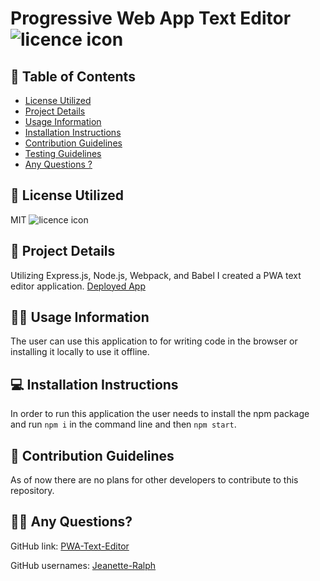 # Progressive Web App Text Editor ![licence icon](https://img.shields.io/badge/License-MIT-lavender.svg)

## 📝 Table of Contents

- [License Utilized](#license-utilized)
- [Project Details](#project-details)
- [Usage Information](#usage-information)
- [Installation Instructions](#installation-instructions)
- [Contribution Guidelines](#contribution-guidelines)
- [Testing Guidelines](#testing-guidelines)
- [Any Questions ?](#any-questions)

## 🔑 License Utilized

MIT ![licence icon](https://img.shields.io/badge/License-MIT-lavender.svg)

## 🚀 Project Details

Utilizing Express.js, Node.js, Webpack, and Babel I created a PWA text editor application. [Deployed App](https://pwa-active-text-editor.herokuapp.com/)

## 👩‍💻 Usage Information

The user can use this application to for writing code in the browser or installing it locally to use it offline.

## 💻 Installation Instructions

In order to run this application the user needs to install the npm package and run `npm i` in the command line and then `npm start`.

## 🤝 Contribution Guidelines

As of now there are no plans for other developers to contribute to this repository.

## 🙋‍♀️ Any Questions?

GitHub link: [PWA-Text-Editor](https://github.com/Jeanette-Ralph/Progressive-Web-Application-Text-Editor)

GitHub usernames: [Jeanette-Ralph](https://github.com/Jeanette-Ralph)
